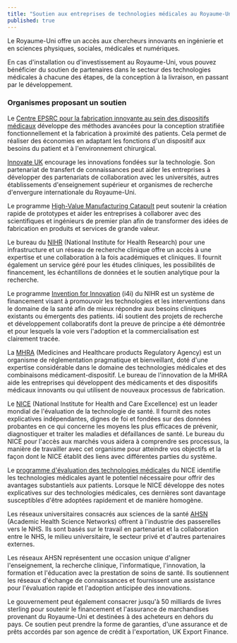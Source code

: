 ```yaml
---
title: "Soutien aux entreprises de technologies médicales au Royaume-Uni"
published: true
---
```

Le Royaume-Uni offre un accès aux chercheurs innovants en ingénierie et en sciences physiques, sociales, médicales et numériques. 

En cas d'installation ou d'investissement au Royaume-Uni, vous pouvez bénéficier du soutien de partenaires dans le secteur des technologies médicales à chacune des étapes, de la conception à la livraison, en passant par le développement.

### Organismes proposant un soutien

Le [Centre EPSRC pour la fabrication innovante au sein des dispositifs médicaux](https://www.epsrc.ac.uk/research/centres/innovativemanufacturing/imrcmedicaldevices) développe des méthodes avancées pour la conception stratifiée fonctionnellement et la fabrication à proximité des patients. Cela permet de réaliser des économies en adaptant les fonctions d'un dispositif aux besoins du patient et à l'environnement chirurgical.

[Innovate UK](https://www.gov.uk/government/organisations/innovate-uk) encourage les innovations fondées sur la technologie. Son partenariat de transfert de connaissances peut aider les entreprises à développer des partenariats de collaboration avec les universités, autres établissements d'enseignement supérieur et organismes de recherche d'envergure internationale du Royaume-Uni.

Le programme [High-Value Manufacturing Catapult](https://hvm.catapult.org.uk/) peut soutenir la création rapide de prototypes et aider les entreprises à collaborer avec des scientifiques et ingénieurs de premier plan afin de transformer des idées de fabrication en produits et services de grande valeur.

Le bureau du [NIHR](http://www.nihr.ac.uk/life-sciences-industry/) (National Institute for Health Research) pour une infrastructure et un réseau de recherche clinique offre un accès à une expertise et une collaboration à la fois académiques et cliniques. Il fournit également un service géré pour les études cliniques, les possibilités de financement, les échantillons de données et le soutien analytique pour la recherche.

Le programme [Invention for Innovation](http://www.nihr.ac.uk/funding-and-support/funding-for-research-studies/how-to-apply/research-programmes/invention-for-innovation/) (i4i) du NIHR est un système de financement visant à promouvoir les technologies et les interventions dans le domaine de la santé afin de mieux répondre aux besoins cliniques existants ou émergents des patients. i4i soutient des projets de recherche et développement collaboratifs dont la preuve de principe a été démontrée et pour lesquels la voie vers l'adoption et la commercialisation est clairement tracée.

La [MHRA](https://www.gov.uk/government/organisations/medicines-and-healthcare-products-regulatory-agency) (Medicines and Healthcare products Regulatory Agency) est un organisme de réglementation pragmatique et bienveillant, doté d'une expertise considérable dans le domaine des technologies médicales et des combinaisons médicament-dispositif. Le bureau de l'innovation de la MHRA aide les entreprises qui développent des médicaments et des dispositifs médicaux innovants ou qui utilisent de nouveaux processus de fabrication.

Le [NICE](https://www.nice.org.uk/) (National Institute for Health and Care Excellence) est un leader mondial de l'évaluation de la technologie de santé. Il fournit des notes explicatives indépendantes, dignes de foi et fondées sur des données probantes en ce qui concerne les moyens les plus efficaces de prévenir, diagnostiquer et traiter les maladies et défaillances de santé. Le bureau du NICE pour l'accès aux marchés vous aidera à comprendre ses processus, la manière de travailler avec cet organisme pour atteindre vos objectifs et la façon dont le NICE établit des liens avec différentes parties du système.

Le [programme d'évaluation des technologies médicales](https://www.nice.org.uk/About/What-we-do/Our-Programmes/NICE-guidance/NICE-medical-technologies-evaluation-programme) du NICE identifie les technologies médicales ayant le potentiel nécessaire pour offrir des avantages substantiels aux patients. Lorsque le NICE développe des notes explicatives sur des technologies médicales, ces dernières sont davantage susceptibles d'être adoptées rapidement et de manière homogène.

Les réseaux universitaires consacrés aux sciences de la santé [AHSN](http://www.ahsnnetwork.com/) (Academic Health Science Networks) offrent à l'industrie des passerelles vers le NHS. Ils sont basés sur le travail en partenariat et la collaboration entre le NHS, le milieu universitaire, le secteur privé et d'autres partenaires externes.

Les réseaux AHSN représentent une occasion unique d'aligner l'enseignement, la recherche clinique, l'informatique, l'innovation, la formation et l'éducation avec la prestation de soins de santé. Ils soutiennent les réseaux d'échange de connaissances et fournissent une assistance pour l'évaluation rapide et l'adoption anticipée des innovations.

Le gouvernement peut également consacrer jusqu'à 50 milliards de livres sterling pour soutenir le financement et l'assurance de marchandises provenant du Royaume-Uni et destinées à des acheteurs en dehors du pays. Ce soutien peut prendre la forme de garanties, d'une assurance et de prêts accordés par son agence de crédit à l'exportation, UK Export Finance.
